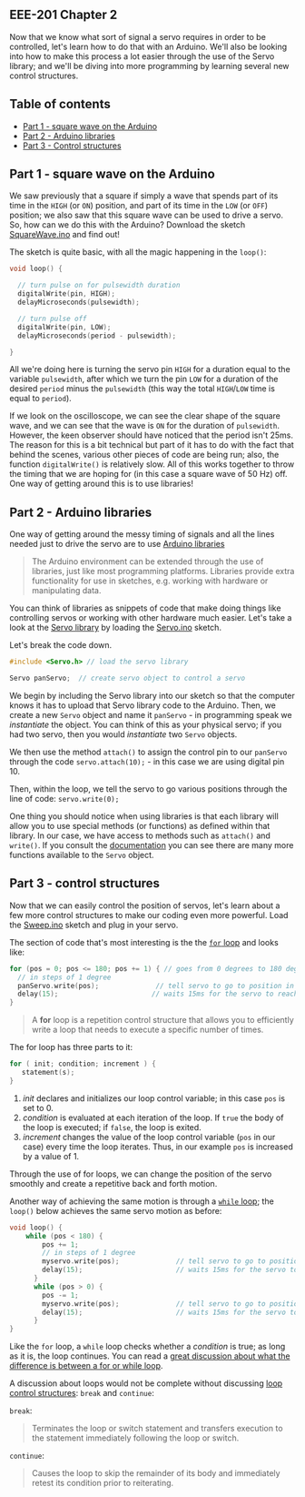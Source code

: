 ## EEE-201 Chapter 2

Now that we know what sort of signal a servo requires in order to be controlled, let's learn how to do that with an Arduino.  We'll also be looking into how to make this process a lot easier through the use of the Servo library; and we'll be diving into more programming by learning several new control structures.

## Table of contents

* [Part 1 - square wave on the Arduino](#part-1---square-wave-on-the-Arduino)
* [Part 2 - Arduino libraries](#part-2---Arduino-libraries)
* [Part 3 - Control structures](#part-3---control-structures)


## Part 1 - square wave on the Arduino

We saw previously that a square if simply a wave that spends part of its time in the `HIGH` (or `ON`) position, and part of its time in the `LOW` (or `OFF`) position; we also saw that this square wave can be used to drive a servo.  So, how can we do this with the Arduino?  Download the sketch [SquareWave.ino](https://github.com/techshop/EEE-201-Arduino-2/blob/master/chapter_2/SquareWave.ino) and find out!

The sketch is quite basic, with all the magic happening in the `loop()`:
```C
void loop() {

  // turn pulse on for pulsewidth duration
  digitalWrite(pin, HIGH);
  delayMicroseconds(pulsewidth);

  // turn pulse off
  digitalWrite(pin, LOW);
  delayMicroseconds(period - pulsewidth);

}
```

All we're doing here is turning the servo pin `HIGH` for a duration equal to the variable `pulsewidth`, after which we turn the pin `LOW` for a duration of the desired `period` minus the `pulsewidth` (this way the total `HIGH`/`LOW` time is equal to `period`).

If we look on the oscilloscope, we can see the clear shape of the square wave, and we can see that the wave is `ON` for the duration of `pulsewidth`.  However, the keen observer should have noticed that the period isn't 25ms.  The reason for this is a bit technical but part of it has to do with the fact that behind the scenes, various other pieces of code are being run; also, the function `digitalWrite()` is relatively slow.  All of this works together to throw the timing that we are hoping for (in this case a square wave of 50 Hz) off.  One way of getting around this is to use libraries!

## Part 2 - Arduino libraries

One way of getting around the messy timing of signals and all the lines needed just to drive the servo are to use [Arduino libraries](https://www.arduino.cc/en/Reference/Libraries)
> The Arduino environment can be extended through the use of libraries, just like most programming platforms. Libraries provide extra functionality for use in sketches, e.g. working with hardware or manipulating data.

You can think of libraries as snippets of code that make doing things like controlling servos or working with other hardware much easier.  Let's take a look at the [Servo library](https://www.arduino.cc/en/Reference/Servo) by loading the [Servo.ino](https://github.com/techshop/EEE-201-Arduino-2/blob/master/chapter_2/Servo.ino) sketch.

Let's break the code down.  
```C
#include <Servo.h> // load the servo library

Servo panServo;  // create servo object to control a servo
```

We begin by including the Servo library into our sketch so that the computer knows it has to upload that Servo library code to the Arduino.  Then, we create a new `Servo` object and name it `panServo` - in programming speak we *instantiate* the object.  You can think of this as your physical servo; if you had two servo, then you would *instantiate* two `Servo` objects.

We then use the method `attach()` to assign the control pin to our `panServo` through the code `servo.attach(10);` - in this case we are using digital pin 10.

Then, within the loop, we tell the servo to go various positions through the line of code: `servo.write(0);`

One thing you should notice when using libraries is that each library will allow you to use special methods (or functions) as defined within that library.  In our case, we have access to methods such as `attach()` and `write()`. If you consult the [documentation](https://www.arduino.cc/en/Reference/Servo) you can see there are many more functions available to the `Servo` object.

## Part 3 - control structures

Now that we can easily control the position of servos, let's learn about a few more control structures to make our coding even more powerful.  Load the [Sweep.ino](https://github.com/techshop/EEE-201-Arduino-2/blob/master/chapter_2/Sweep.ino) sketch and plug in your servo.

The section of code that's most interesting is the the [`for` loop](https://www.tutorialspoint.com/cprogramming/c_for_loop.htm) and looks like:
```C
for (pos = 0; pos <= 180; pos += 1) { // goes from 0 degrees to 180 degrees
  // in steps of 1 degree
  panServo.write(pos);              // tell servo to go to position in variable 'pos'
  delay(15);                       // waits 15ms for the servo to reach the position
}
```

> A **for** loop is a repetition control structure that allows you to efficiently write a loop that needs to execute a specific number of times.

The for loop has three parts to it:
```C
for ( init; condition; increment ) {
   statement(s);
}
```
1. *init* declares and initializes our loop control variable; in this case `pos` is set to 0.
2. *condition* is evaluated at each iteration of the loop.  If `true` the body of the loop is executed; if `false`, the loop is exited.
3. *increment* changes the value of the loop control variable (`pos` in our case) every time the loop iterates.  Thus, in our example `pos` is increased by a value of 1.

Through the use of for loops, we can change the position of the servo smoothly and create a repetitive back and forth motion.

Another way of achieving the same motion is through a [`while` loop](https://www.tutorialspoint.com/cprogramming/c_while_loop.htm); the `loop()` below achieves the same servo motion as before:

```C
void loop() {
    while (pos < 180) {
        pos += 1;
        // in steps of 1 degree
        myservo.write(pos);              // tell servo to go to position in variable 'pos'
        delay(15);                       // waits 15ms for the servo to reach the position
      }
      while (pos > 0) {
        pos -= 1;
        myservo.write(pos);              // tell servo to go to position in variable 'pos'
        delay(15);                       // waits 15ms for the servo to reach the position
      }
}
```

Like the `for` loop, a `while` loop checks whether a *condition* is true; as long as it is, the loop continues.  You can read a [great discussion about what the difference is between a for or while loop](https://stackoverflow.com/questions/2950931/for-vs-while-in-c-programming).

A discussion about loops would not be complete without discussing [loop control structures](https://www.tutorialspoint.com/cprogramming/c_loops.htm): `break` and `continue`:

`break`:
> Terminates the loop or switch statement and transfers execution to the statement immediately following the loop or switch.

`continue`:
> Causes the loop to skip the remainder of its body and immediately retest its condition prior to reiterating.
